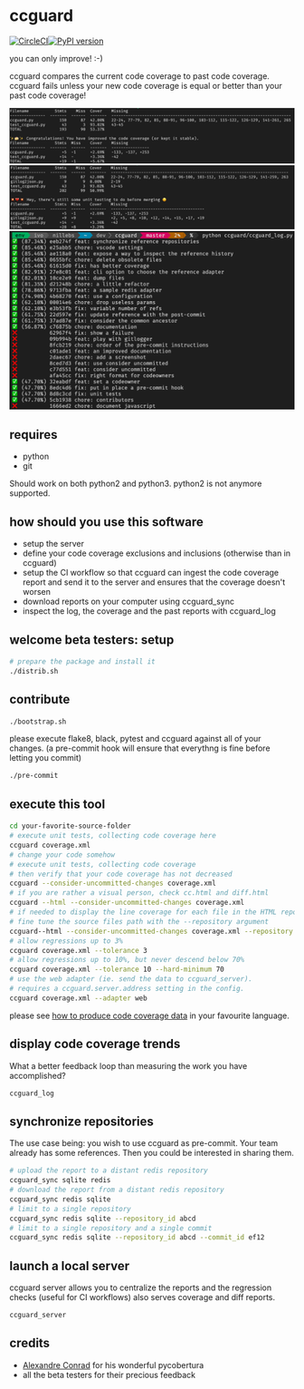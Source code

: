 # ccguard

[![CircleCI](https://circleci.com/gh/nilleb/ccguard.svg?style=svg)](https://circleci.com/gh/nilleb/ccguard)[![PyPI version](https://badge.fury.io/py/ccguard.svg)](https://badge.fury.io/py/ccguard)

you can only improve! :-)

ccguard compares the current code coverage to past code coverage. ccguard fails unless your new code coverage is equal or better than your past code coverage!

![ccguard.py in action](https://github.com/nilleb/ccguard/blob/master/static/success.png?raw=true "ccguard.py in action")
![so bad, a regression](https://github.com/nilleb/ccguard/blob/master/static/failure.png?raw=true "so bad, a regression")
![trends](https://github.com/nilleb/ccguard/blob/master/static/log.png "cc is increasing!")

## requires

- python
- git

Should work on both python2 and python3. python2 is not anymore supported.

## how should you use this software

- setup the server
- define your code coverage exclusions and inclusions (otherwise than in ccguard)
- setup the CI workflow so that ccguard can ingest the code coverage report and send it to the server and ensures that the coverage doesn't worsen
- download reports on your computer using ccguard_sync
- inspect the log, the coverage and the past reports with ccguard_log

## welcome beta testers: setup

```sh
# prepare the package and install it
./distrib.sh
```

## contribute

```sh
./bootstrap.sh
```

please execute flake8, black, pytest and ccguard against all of your changes.
(a pre-commit hook will ensure that everythng is fine before letting you commit)

```sh
./pre-commit
```

## execute this tool

```sh
cd your-favorite-source-folder
# execute unit tests, collecting code coverage here
ccguard coverage.xml
# change your code somehow
# execute unit tests, collecting code coverage
# then verify that your code coverage has not decreased
ccguard --consider-uncommitted-changes coverage.xml
# if you are rather a visual person, check cc.html and diff.html
ccguard --html --consider-uncommitted-changes coverage.xml
# if needed to display the line coverage for each file in the HTML report,
# fine tune the source files path with the --repository argument
ccguard--html --consider-uncommitted-changes coverage.xml --repository src/
# allow regressions up to 3%
ccguard coverage.xml --tolerance 3
# allow regressions up to 10%, but never descend below 70%
ccguard coverage.xml --tolerance 10 --hard-minimum 70
# use the web adapter (ie. send the data to ccguard_server).
# requires a ccguard.server.address setting in the config.
ccguard coverage.xml --adapter web
```

please see [how to produce code coverage data](https://github.com/nilleb/ccguard/blob/master/docs/how%20to%20produce%20code%20coverage%20data.md) in your favourite language.

## display code coverage trends

What a better feedback loop than measuring the work you have accomplished?

```sh
ccguard_log
```

## synchronize repositories

The use case being: you wish to use ccguard as pre-commit. Your team already has some references.
Then you could be interested in sharing them.

```sh
# upload the report to a distant redis repository
ccguard_sync sqlite redis
# download the report from a distant redis repository
ccguard_sync redis sqlite
# limit to a single repository
ccguard_sync redis sqlite --repository_id abcd
# limit to a single repository and a single commit
ccguard_sync redis sqlite --repository_id abcd --commit_id ef12
```

## launch a local server

ccguard server allows you to centralize the reports and the regression checks (useful for CI workflows)
also serves coverage and diff reports.

```sh
ccguard_server
```

## credits

- [Alexandre Conrad](https://pypi.org/user/aconrad/) for his wonderful pycobertura
- all the beta testers for their precious feedback

